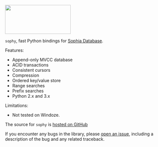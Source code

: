 
<a href="http://sphia.org"><img src="http://media.charlesleifer.com/blog/photos/sophia-logo.png" width="215px" height="95px" /></a>

`sophy`, fast Python bindings for [Sophia Database](http://sphia.org).

Features:

* Append-only MVCC database
* ACID transactions
* Consistent cursors
* Compression
* Ordered key/value store
* Range searches
* Prefix searches
* Python 2.x and 3.x

Limitations:

* Not tested on Windoze.

The source for `sophy` is [hosted on GitHub](https://github.com/coleifer/sophy)

If you encounter any bugs in the library, please [open an issue](https://github.com/coleifer/sophy/issues/new), including a description of the bug and any related traceback.

